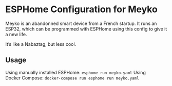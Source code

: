 # ESPHome Configuration for Meyko

Meyko is an abandonned smart device from a French startup. It runs an ESP32, which can be programmed with ESPHome using this config to give it a new life.

It’s like a Nabaztag, but less cool.

## Usage

Using manually installed ESPHome: `esphome run meyko.yaml`
Using Docker Compose: `docker-compose run esphome run meyko.yaml`
